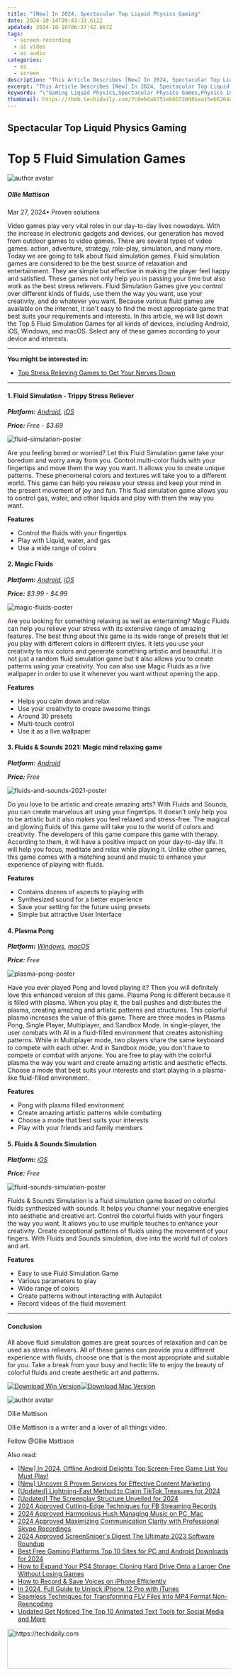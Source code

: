 ```yaml
---
title: "[New] In 2024, Spectacular Top Liquid Physics Gaming"
date: 2024-10-14T09:43:33.612Z
updated: 2024-10-16T06:37:42.867Z
tags: 
  - screen-recording
  - ai video
  - ai audio
categories: 
  - ai
  - screen
description: "This Article Describes [New] In 2024, Spectacular Top Liquid Physics Gaming"
excerpt: "This Article Describes [New] In 2024, Spectacular Top Liquid Physics Gaming"
keywords: "\"Gaming Liquid Physics,Spectacular Physics Games,Physics in Gaming Worlds,Advanced Liquid Dynamics Gameplay,Dynamic Physics Simulation (Gaming),High-Quality Physics Gaming,Realistic Physics Liquids Game\""
thumbnail: https://thmb.techidaily.com/7c8eb4a6751ebbb720d8baa15eb6264cc6e760acb0b1ed4fef37387dcca189b5.jpg
---
```


## Spectacular Top Liquid Physics Gaming

# Top 5 Fluid Simulation Games

![author avatar](https://images.wondershare.com/filmora/article-images/ollie-mattison.jpg)

##### Ollie Mattison

 Mar 27, 2024• Proven solutions

Video games play very vital roles in our day-to-day lives nowadays. With the increase in electronic gadgets and devices, our generation has moved from outdoor games to video games. There are several types of video games: action, adventure, strategy, role-play, simulation, and many more. Today we are going to talk about fluid simulation games. Fluid simulation games are considered to be the best source of relaxation and entertainment. They are simple but effective in making the player feel happy and satisfied. These games not only help you in passing your time but also work as the best stress relievers. Fluid Simulation Games give you control over different kinds of fluids, use them the way you want, use your creativity, and do whatever you want. Because various fluid games are available on the internet, it isn't easy to find the most appropriate game that best suits your requirements and interests. In this article, we will list down the Top 5 Fluid Simulation Games for all kinds of devices, including Android, iOS, Windows, and macOS. Select any of these games according to your device and interests.

---

**You might be interested in:**

* [Top Stress Relieving Games to Get Your Nerves Down](https://tools.techidaily.com/wondershare/filmora/download/)

---

#### 1\. Fluid Simulation - Trippy Stress Reliever

**_Platform:_** [_Android_](https://play.google.com/store/apps/details?id=games.paveldogreat.fluidsim&hl=en&gl=US)_,_ [_iOS_](https://apps.apple.com/us/app/fluid-simulation/id1443124993)

**_Price:_** _Free - $3.69_

![fluid-simulation-poster](https://images.wondershare.com/filmora/article-images/fluid-simulation-poster.png)

Are you feeling bored or worried? Let this Fluid Simulation game take your boredom and worry away from you. Control multi-color fluids with your fingertips and move them the way you want. It allows you to create unique patterns. These phenomenal colors and textures will take you to a different world. This game can help you release your stress and keep your mind in the present movement of joy and fun. This fluid simulation game allows you to control gas, water, and other liquids and play with them the way you want.

**Features**

* Control the fluids with your fingertips
* Play with Liquid, water, and gas
* Use a wide range of colors

#### 2\. Magic Fluids

**_Platform:_** [_Android_](https://play.google.com/store/apps/details?id=com.magicfluids&hl=en&gl=US)_,_ [_iOS_](https://apps.apple.com/us/app/magic-fluids-visual-art-fun/id1437510558)

**_Price:_** _$3.99 - $4.99_

![magic-fluids-poster](https://images.wondershare.com/filmora/article-images/magic-fluids-poster.jpg)

Are you looking for something relaxing as well as entertaining? Magic Fluids can help you relieve your stress with its extensive range of amazing features. The best thing about this game is its wide range of presets that let you play with different colors in different styles. It lets you use your creativity to mix colors and generate something artistic and beautiful. It is not just a random fluid simulation game but it also allows you to create patterns using your creativity. You can also use Magic Fluids as a live wallpaper in order to use it whenever you want without opening the app.

**Features**

* Helps you calm down and relax
* Use your creativity to create awesome things
* Around 30 presets
* Multi-touch control
* Use it as a live wallpaper

#### 3\. Fluids & Sounds 2021: Magic mind relaxing game

**_Platform:_** [_Android_](https://play.google.com/store/apps/details?id=com.MKGames.FluidsSounds)

**_Price:_** _Free_

![fluids-and-sounds-2021-poster](https://images.wondershare.com/filmora/article-images/fluids-and-sounds-2021-poster.jpg)

Do you love to be artistic and create amazing arts? With Fluids and Sounds, you can create marvelous art using your fingertips. It doesn't only help you to be artistic but it also makes you feel relaxed and stress-free. The magical and glowing fluids of this game will take you to the world of colors and creativity. The developers of this game compare this game with therapy. According to them, it will have a positive impact on your day-to-day life. It will help you focus, meditate and relax while playing it. Unlike other games, this game comes with a matching sound and music to enhance your experience of playing with fluids.

**Features**

* Contains dozens of aspects to playing with
* Synthesized sound for a better experience
* Save your setting for the future using presets
* Simple but attractive User Interface

#### 4\. Plasma Pong

**_Platform:_** [_Windows_](https://plasma-pong.en.softonic.com/)_,_ [_macOS_](https://plasma-pong.en.softonic.com/mac)

**_Price:_** _Free_

![plasma-pong-poster](https://images.wondershare.com/filmora/article-images/plasma-pong-poster.jpg)

Have you ever played Pong and loved playing it? Then you will definitely love this enhanced version of this game. Plasma Pong is different because it is filled with plasma. When you play it, the ball pushes and distributes the plasma, creating amazing and artistic patterns and structures. This colorful plasma increases the value of this game. There are three modes in Plasma Pong, Single Player, Multiplayer, and Sandbox Mode. In single-player, the user combats with AI in a fluid-filled environment that creates astonishing patterns. While in Multiplayer mode, two players share the same keyboard to compete with each other. And in Sandbox mode, you don't have to compete or combat with anyone. You are free to play with the colorful plasma the way you want and create amazing artistic and aesthetic effects. Choose a mode that best suits your interests and start playing in a plasma-like fluid-filled environment.

**Features**

* Pong with plasma filled environment
* Create amazing artistic patterns while combating
* Choose a mode that best suits your interests
* Play with your friends and family members

#### 5\. Fluids & Sounds Simulation

**_Platform:_** [_iOS_](https://apps.apple.com/us/app/fluids-sounds-simulation/id1532653221)

**_Price:_** _Free_

![fluid-sounds-simulation-poster](https://images.wondershare.com/filmora/article-images/fluid-sounds-simulation-poster.jpg)

Fluids & Sounds Simulation is a fluid simulation game based on colorful fluids synthesized with sounds. It helps you channel your negative energies into aesthetic and creative art. Control the colorful fluids with your fingers the way you want. It allows you to use multiple touches to enhance your creativity. Create exceptional patterns of fluids using the movement of your fingers. With Fluids and Sounds simulation, dive into the world full of colors and art.

**Features**

* Easy to use Fluid Simulation Game
* Various parameters to play
* Wide range of colors
* Create patterns without interacting with Autopilot
* Record videos of the fluid movement

---

#### Conclusion

All above fluid simulation games are great sources of relaxation and can be used as stress relievers. All of these games can provide you a different experience with fluids, choose one that is the most appropriate and suitable for you. Take a break from your busy and hectic life to enjoy the beauty of colorful fluids and create aesthetic art and patterns.

[![Download Win Version](https://images.wondershare.com/filmora/guide/download-btn-win.jpg)](https://tools.techidaily.com/wondershare/filmora/download/)[![Download Mac Version](https://images.wondershare.com/filmora/guide/download-btn-mac.jpg)](https://tools.techidaily.com/wondershare/filmora/download/)

![author avatar](https://images.wondershare.com/filmora/article-images/ollie-mattison.jpg)

Ollie Mattison

Ollie Mattison is a writer and a lover of all things video.

Follow @Ollie Mattison

<ins class="adsbygoogle"
      style="display:block"
      data-ad-client="ca-pub-7571918770474297"
      data-ad-slot="8358498916"
      data-ad-format="auto"
      data-full-width-responsive="true"></ins>

<span class="atpl-alsoreadstyle">Also read:</span>
<div><ul>
<li><a href="https://screen-video-capture.techidaily.com/1716069191465-new-in-2024-offline-android-delights-top-screen-free-game-list-you-must-play/"><u>[New] In 2024, Offline Android Delights Top Screen-Free Game List You Must Play!</u></a></li>
<li><a href="https://youtube-web.techidaily.com/ncover-8-proven-services-for-effective-content-marketing/"><u>[New] Uncover 8 Proven Services for Effective Content Marketing</u></a></li>
<li><a href="https://tiktok-clips.techidaily.com/updated-lightning-fast-method-to-claim-tiktok-treasures-for-2024/"><u>[Updated] Lightning-Fast Method to Claim TikTok Treasures for 2024</u></a></li>
<li><a href="https://fox-hovers.techidaily.com/updated-the-screenplay-structure-unveiled-for-2024/"><u>[Updated] The Screenplay Structure Unveiled for 2024</u></a></li>
<li><a href="https://screen-video-capture.techidaily.com/2024-approved-cutting-edge-techniques-for-fb-streaming-records/"><u>2024 Approved Cutting-Edge Techniques for FB Streaming Records</u></a></li>
<li><a href="https://some-knowledge.techidaily.com/2024-approved-harmonious-hush-managing-music-on-pc-mac/"><u>2024 Approved Harmonious Hush Managing Music on PC, Mac</u></a></li>
<li><a href="https://screen-video-capture.techidaily.com/2024-approved-maximizing-communication-clarity-with-professional-skype-recordings/"><u>2024 Approved Maximizing Communication Clarity with Professional Skype Recordings</u></a></li>
<li><a href="https://screen-video-capture.techidaily.com/2024-approved-screensnipers-digest-the-ultimate-2023-software-roundup/"><u>2024 Approved ScreenSniper's Digest The Ultimate 2023 Software Roundup</u></a></li>
<li><a href="https://ai-vdieo-software.techidaily.com/best-free-gaming-platforms-top-10-sites-for-pc-and-android-downloads-for-2024/"><u>Best Free Gaming Platforms Top 10 Sites for PC and Android Downloads for 2024</u></a></li>
<li><a href="https://discover-exclusive.techidaily.com/how-to-expand-your-ps4-storage-cloning-hard-drive-onto-a-larger-one-without-losing-games/"><u>How to Expand Your PS4 Storage: Cloning Hard Drive Onto a Larger One Without Losing Games</u></a></li>
<li><a href="https://screen-video-capture.techidaily.com/how-to-record-and-save-voices-on-iphone-efficiently/"><u>How to Record & Save Voices on iPhone Efficiently</u></a></li>
<li><a href="https://ios-unlock.techidaily.com/in-2024-full-guide-to-unlock-iphone-12-pro-with-itunes-by-drfone-ios/"><u>In 2024, Full Guide to Unlock iPhone 12 Pro with iTunes</u></a></li>
<li><a href="https://some-knowledge.techidaily.com/seamless-techniques-for-transforming-flv-files-into-mp4-format-non-reencoding/"><u>Seamless Techniques for Transforming FLV Files Into MP4 Format Non-Reencoding</u></a></li>
<li><a href="https://ai-driven-video-production.techidaily.com/updated-get-noticed-the-top-10-animated-text-tools-for-social-media-and-more/"><u>Updated Get Noticed The Top 10 Animated Text Tools for Social Media and More</u></a></li>
</ul></div>

<!-- affiliate ads begin -->
<a href="https://appsumo.8odi.net/c/5597632/2130887/7443" target="_top" id="2130887">
  <img src="//a.impactradius-go.com/display-ad/7443-2130887" border="0" alt="https://techidaily.com" width="728" height="90"/>
</a>
<img height="0" width="0" src="https://appsumo.8odi.net/i/5597632/2130887/7443" style="position:absolute;visibility:hidden;" border="0" />
<!-- affiliate ads end -->

